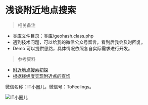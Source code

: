 # 浅谈附近地点搜索

> 相关备注

- 类库文件目录：类库/geohash.class.php
- 遇到技术问题，可以给我的微信公众号留言，看到后我会及时回复。
- Demo 可以提供思路，具体情况依照各自实际需求进行开发。

> 参考资料

- [附近地点搜索初探](http://charlee.li/location-search.html)
- [根据经纬度实现附近点的查询](http://blog.sina.com.cn/s/blog_62ba0fdd0100tul4.html)

微信名称：IT小圈儿，微信号：ToFeelings。

![IT小圈儿](https://ntaste.github.io/image/qr.jpg)
